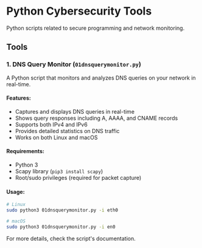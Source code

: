 # Python Cybersecurity Tools

Python scripts related to secure programming and network monitoring.

## Tools

### 1. DNS Query Monitor (`01dnsquerymonitor.py`)

A Python script that monitors and analyzes DNS queries on your network in real-time.

#### Features:
- Captures and displays DNS queries in real-time
- Shows query responses including A, AAAA, and CNAME records
- Supports both IPv4 and IPv6
- Provides detailed statistics on DNS traffic
- Works on both Linux and macOS

#### Requirements:
- Python 3
- Scapy library (`pip3 install scapy`)
- Root/sudo privileges (required for packet capture)

#### Usage:
```bash
# Linux
sudo python3 01dnsquerymonitor.py -i eth0

# macOS
sudo python3 01dnsquerymonitor.py -i en0
```

For more details, check the script's documentation.
